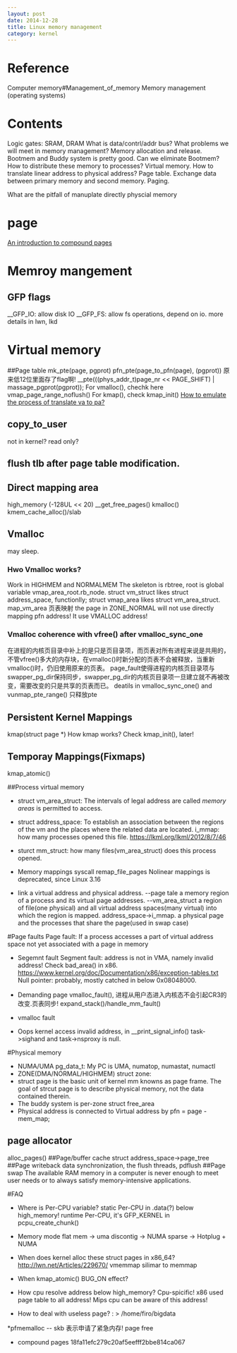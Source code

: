 ```yaml
---
layout: post
date: 2014-12-28
title: Linux memory management
category: kernel
---
```


# Reference
Computer memory#Management_of_memory
Memory management (operating systems)

# Contents
Logic gates: SRAM, DRAM
What is data/contrl/addr bus?
What problems we will meet in memory management?
Memory allocation and release. Bootmem and Buddy system is pretty good. Can we eliminate Bootmem?
How to distribute these memory to processes? Virtual memory.
How to translate linear address to physical address? Page table.
Exchange data between primary memory and second memory. Paging.


What are the pitfall of manuplate directly physcial memory

# page
[An introduction to compound pages](https://lwn.net/Articles/619514/)


# Memroy mangement
## GFP flags
__GFP_IO: allow disk IO
__GFP_FS: allow fs operations, depend on io.
more details in lwn, lkd

# Virtual memory

##Page table
mk_pte(page, pgprot)    pfn_pte(page_to_pfn(page), (pgprot))
原来低12位里面存了flag啊!
__pte(((phys_addr_t)page_nr << PAGE_SHIFT) | massage_pgprot(pgprot));
For vmalloc(), chechk here vmap_page_range_noflush()
For kmap(), check kmap_init()
[How to emulate the process of translate va to pa?](http://edsionte.com/techblog/archives/1966)

## copy_to_user
not in kernel?
read only?

## flush tlb after page table modification.

## Direct mapping area
high_memory (-128UL << 20)
__get_free_pages()
kmalloc()
kmem_cache_alloc()/slab

## Vmalloc
may sleep.
### Hwo Vmalloc works? 
Work in HIGHMEM and NORMALMEM
The skeleton is rbtree, root is global variable vmap_area_root.rb_node.
struct vm_struct likes struct address_space, functionlly;
struct vmap_area likes struct vm_area_struct.
map_vm_area 页表映射
the page in ZONE_NORMAL will not use directly mapping pfn address! It use VMALLOC address! 

### Vmalloc coherence with vfree() after vmalloc_sync_one
在进程的内核页目录中补上的是只是页目录项，而页表对所有进程来说是共用的，不管vfree()多大的内存块，在vmalloc()时新分配的页表不会被释放，当重新vmalloc()时，仍旧使用原来的页表。 page_fault使得进程的内核页目录项与swapper_pg_dir保持同步，swapper_pg_dir的内核页目录项一旦建立就不再被改变，需要改变的只是共享的页表而已。
deatils in vmalloc_sync_one() and vunmap_pte_range()
只释放pte

## Persistent Kernel Mappings
kmap(struct page *)
How kmap works? 
	Check kmap_init(), later!

## Temporay Mappings(Fixmaps)
kmap_atomic()

##Process virtual memory
* struct vm_area_struct: The intervals of legal address are called *memory areas* is permitted to access.
* struct address_space: To establish an association between the regions of the vm and the places where the related data are located.
i_mmap: how many processes opened this file.
https://lkml.org/lkml/2012/8/7/46
* sturct mm_struct: how many files(vm_area_struct) does this process opened.

* Memory mappings
syscall remap_file_pages Nolinear mappings is deprecated, since Linux 3.16

* link 
a virtual address and physical address. --page tale
a memory region of a process and its virtual page addresses. --vm_area_struct
a region of file(one physical) and all virtual address spaces(many virtual) into which the region is mapped. address_space->i_mmap.
a physical page and the processes that share the page(used in swap case) 


#Page faults
Page fault: If a process accesses a part of virtual address space not yet associated with a page in memory

* Segemnt fault
Segment fault: address is not in VMA, namely invalid address! Check bad_area() in x86.
https://www.kernel.org/doc/Documentation/x86/exception-tables.txt
Null pointer: probably, mostly catched in below 0x08048000.

* Demanding page 
vmalloc_fault(), 进程从用户态进入内核态不会引起CR3的改变.页表同步!
expand_stack()/handle_mm_fault()

* vmalloc fault

* Oops
kernel access invalid address, in __print_signal_info() task->sighand and  task->nsproxy is null.

#Physical memory
* NUMA/UMA pg_data_t: My PC is UMA, numatop, numastat, numactl
* ZONE(DMA/NORMAL/HIGHMEM) struct zone:
* struct page is the basic unit of kernel mm knowns as page frame.
	The goal of strcut page is to describe physical memory, not the data contained therein.
* The buddy system is per-zone struct free_area
* Physical address is connected to Virtual address by pfn = page - mem_map;
## page allocator
alloc_pages()
##Page/buffer cache
struct address_space->page_tree
##Page writeback
data synchronization, the flush threads, pdflush
##Page swap
The available RAM memory in a computer is never enough to meet user needs or to always satisfy memory-intensive applications.


#FAQ
* Where is Per-CPU variable?
static Per-CPU in .data(?) below high_memory!
runtime Per-CPU, it's GFP_KERNEL in pcpu_create_chunk()

* Memory mode
flat mem -> uma
discontig -> NUMA
sparse -> Hotplug + NUMA

* When does kernel alloc these struct pages in x86_64?
http://lwn.net/Articles/229670/
vmemmap silimar to memmap

* When kmap_atomic() BUG_ON effect?

* How cpu resolve address below high_memory?
Cpu-spicific!
x86 used page table to all address!
Mips cpu can be aware of this address!

* How to deal with useless page? : > /home/firo/bigdata

*pfmemalloc -- skb 表示申请了紧急内存!
page free

* compound pages
18fa11efc279c20af5eefff2bbe814ca067
